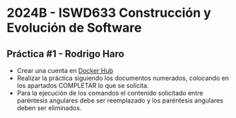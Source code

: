 #  2024B - ISWD633 Construcción y Evolución de Software
## Práctica #1 - Rodrigo Haro
- Crear una cuenta en [Docker Hub](https://hub.docker.com/)
- Realizar la práctica siguiendo los documentos numerados, colocando en los apartados COMPLETAR lo que se solicita.
- Para la ejecución de los comandos el contenido solicitado entre paréntesis angulares debe ser reemplazado y los paréntesis angulares deben ser eliminados.
